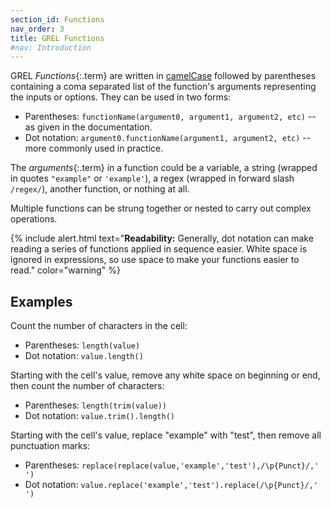 ```yaml
---
section_id: Functions
nav_order: 3
title: GREL Functions
#nav: Introduction
---
```


GREL *Functions*{:.term} are written in [camelCase](https://en.wikipedia.org/wiki/Camel_case) followed by parentheses containing a coma separated list of the function's arguments representing the inputs or options.
They can be used in two forms:

- Parentheses: `functionName(argument0, argument1, argument2, etc)` -- as given in the documentation.
- Dot notation: `argument0.functionName(argument1, argument2, etc)` -- more commonly used in practice.

The *arguments*{:.term} in a function could be a variable, a string (wrapped in quotes `"example"` or `'example'`), a regex (wrapped in forward slash `/regex/`), another function, or nothing at all.

Multiple functions can be strung together or nested to carry out complex operations.

{% include alert.html text="**Readability:** Generally, dot notation can make reading a series of functions applied in sequence easier. White space is ignored in expressions, so use space to make your functions easier to read." color="warning" %}

## Examples

Count the number of characters in the cell:

- Parentheses: `length(value)`
- Dot notation: `value.length()`

Starting with the cell's value, remove any white space on beginning or end, then count the number of characters:

- Parentheses: `length(trim(value))`
- Dot notation: `value.trim().length()`

Starting with the cell's value, replace "example" with "test", then remove all punctuation marks:

- Parentheses: `replace(replace(value,'example','test'),/\p{Punct}/,' ')`
- Dot notation: `value.replace('example','test').replace(/\p{Punct}/,' ')`
